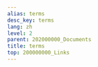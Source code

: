 ```yaml
---
alias: terms
desc_key: terms
lang: zh
level: 2
parent: 202000000_Documents
title: terms
top: 200000000_Links
---
```


